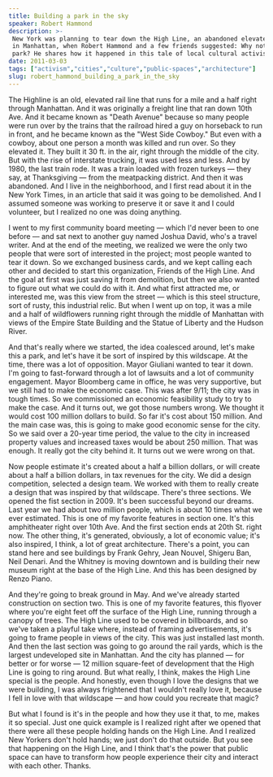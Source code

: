 ```yaml
---
title: Building a park in the sky
speaker: Robert Hammond
description: >-
 New York was planning to tear down the High Line, an abandoned elevated railroad
 in Manhattan, when Robert Hammond and a few friends suggested: Why not make it a
 park? He shares how it happened in this tale of local cultural activism.
date: 2011-03-03
tags: ["activism","cities","culture","public-spaces","architecture"]
slug: robert_hammond_building_a_park_in_the_sky
---
```


The Highline is an old, elevated rail line that runs for a mile and a half right through
Manhattan. And it was originally a freight line that ran down 10th Ave. And it became
known as "Death Avenue" because so many people were run over by the trains that the
railroad hired a guy on horseback to run in front, and he became known as the "West Side
Cowboy." But even with a cowboy, about one person a month was killed and run over. So they
elevated it. They built it 30 ft. in the air, right through the middle of the city. But
with the rise of interstate trucking, it was used less and less. And by 1980, the last
train rode. It was a train loaded with frozen turkeys — they say, at Thanksgiving — from
the meatpacking district. And then it was abandoned. And I live in the neighborhood, and I
first read about it in the New York Times, in an article that said it was going to be
demolished. And I assumed someone was working to preserve it or save it and I could
volunteer, but I realized no one was doing anything.

I went to my first community board meeting — which I'd never been to one before — and sat
next to another guy named Joshua David, who's a travel writer. And at the end of the
meeting, we realized we were the only two people that were sort of interested in the
project; most people wanted to tear it down. So we exchanged business cards, and we kept
calling each other and decided to start this organization, Friends of the High Line. And
the goal at first was just saving it from demolition, but then we also wanted to figure
out what we could do with it. And what first attracted me, or interested me, was this view
from the street — which is this steel structure, sort of rusty, this industrial relic. But
when I went up on top, it was a mile and a half of wildflowers running right through the
middle of Manhattan with views of the Empire State Building and the Statue of Liberty and
the Hudson River.

And that's really where we started, the idea coalesced around, let's make this a park, and
let's have it be sort of inspired by this wildscape. At the time, there was a lot of
opposition. Mayor Giuliani wanted to tear it down. I'm going to fast-forward through a lot
of lawsuits and a lot of community engagement. Mayor Bloomberg came in office, he was very
supportive, but we still had to make the economic case. This was after 9/11; the city was
in tough times. So we commissioned an economic feasibility study to try to make the case.
And it turns out, we got those numbers wrong. We thought it would cost 100 million dollars
to build. So far it's cost about 150 million. And the main case was, this is going to make
good economic sense for the city. So we said over a 20-year time period, the value to the
city in increased property values and increased taxes would be about 250 million. That was
enough. It really got the city behind it. It turns out we were wrong on
that.

Now people estimate it's created about a half a billion dollars, or will create about a
half a billion dollars, in tax revenues for the city. We did a design competition,
selected a design team. We worked with them to really create a design that was inspired by
that wildscape. There's three sections. We opened the fist section in 2009. It's been
successful beyond our dreams. Last year we had about two million people, which is about 10
times what we ever estimated. This is one of my favorite features in section one. It's
this amphitheater right over 10th Ave. And the first section ends at 20th St. right now.
The other thing, it's generated, obviously, a lot of economic value; it's also inspired, I
think, a lot of great architecture. There's a point, you can stand here and see buildings
by Frank Gehry, Jean Nouvel, Shigeru Ban, Neil Denari. And the Whitney is moving downtown
and is building their new museum right at the base of the High Line. And this has been
designed by Renzo Piano.

And they're going to break ground in May. And we've already started construction on section
two. This is one of my favorite features, this flyover where you're eight feet off the
surface of the High Line, running through a canopy of trees. The High Line used to be
covered in billboards, and so we've taken a playful take where, instead of framing
advertisements, it's going to frame people in views of the city. This was just installed
last month. And then the last section was going to go around the rail yards, which is the
largest undeveloped site in Manhattan. And the city has planned — for better or for worse
— 12 million square-feet of development that the High Line is going to ring around. But
what really, I think, makes the High Line special is the people. And honestly, even though
I love the designs that we were building, I was always frightened that I wouldn't really
love it, because I fell in love with that wildscape — and how could you recreate that
magic?

But what I found is it's in the people and how they use it that, to me, makes it so
special. Just one quick example is I realized right after we opened that there were all
these people holding hands on the High Line. And I realized New Yorkers don't hold hands;
we just don't do that outside. But you see that happening on the High Line, and I think
that's the power that public space can have to transform how people experience their city
and interact with each other. Thanks.

<!--
ad_duration=3.33
comment_count=99
event="TED2011"
external_start_time=0
has_talk_citation=0
intro_duration=11.82
is_subtitle_required="False"
is_talk_featured="True"
language="en"
language_swap="False"
native_language="en"
number_of_related_talks=6
number_of_speakers=1
number_of_subtitled_videos=36
number_of_tags=5
number_of_talk_download_languages=36
number_of_talk_more_resources=1
number_of_talk_recommendations=0
number_of_talks_take_actions=0
post_ad_duration=0.83
published_timestamp="2011-06-30 14:54:00"
recording_date="2011-03-03"
speaker_description="Friend of the High Line"
speaker_is_published=1
speaker_name="Robert Hammond"
talk_name="Building a park in the sky"
talks_tags=["activism","cities","culture","public-spaces","architecture"]
talks_take_action=[]
url_audio="https://download.ted.com/talks/RobertHammond_2011U.mp3?apikey=acme-roadrunner"
url_photo_speaker="https://pe.tedcdn.com/images/ted/c6b2746ac9251268397ae4be014d43a8dfcda887_254x191.jpg"
url_photo_talk="https://pe.tedcdn.com/images/ted/8780ef7a7686ea80d97b555f884bd8023808bf46_800x600.jpg"
url_webpage="https://www.ted.com/talks/robert_hammond_building_a_park_in_the_sky"
video_type_name="TED Stage Talk"
-->